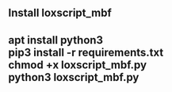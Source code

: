 <h2>Install loxscript_mbf<h2>

apt install python3<br>
pip3 install -r requirements.txt<br>
chmod +x loxscript_mbf.py<br>
python3 loxscript_mbf.py
